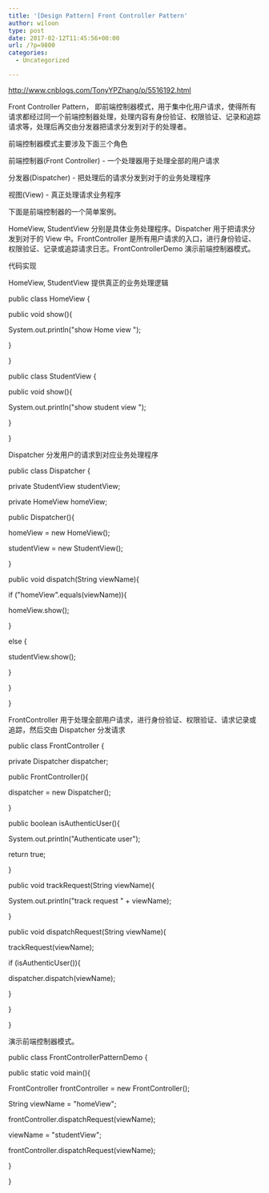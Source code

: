 ```yaml
---
title: '[Design Pattern] Front Controller Pattern'
author: wiloon
type: post
date: 2017-02-12T11:45:56+00:00
url: /?p=9800
categories:
  - Uncategorized

---
```

http://www.cnblogs.com/TonyYPZhang/p/5516192.html


Front Controller Pattern， 即前端控制器模式，用于集中化用户请求，使得所有请求都经过同一个前端控制器处理，处理内容有身份验证、权限验证、记录和追踪请求等，处理后再交由分发器把请求分发到对于的处理者。

前端控制器模式主要涉及下面三个角色

前端控制器(Front Controller) - 一个处理器用于处理全部的用户请求

分发器(Dispatcher) - 把处理后的请求分发到对于的业务处理程序

视图(View) - 真正处理请求业务程序


下面是前端控制器的一个简单案例。

HomeView, StudentView 分别是具体业务处理程序。Dispatcher 用于把请求分发到对于的 View 中。FrontController 是所有用户请求的入口，进行身份验证、权限验证、记录或追踪请求日志。FrontControllerDemo 演示前端控制器模式。


代码实现

HomeView, StudentView 提供真正的业务处理逻辑

public class HomeView {

public void show(){
  
System.out.println("show Home view ");
  
}
  
}
  
public class StudentView {

public void show(){
  
System.out.println("show student view ");
  
}
  
}
  
Dispatcher 分发用户的请求到对应业务处理程序
  
public class Dispatcher {

private StudentView studentView;
  
private HomeView homeView;

public Dispatcher(){
  
homeView = new HomeView();
  
studentView = new StudentView();
  
}

public void dispatch(String viewName){
  
if ("homeView".equals(viewName)){
  
homeView.show();
  
}
  
else {
  
studentView.show();
  
}
  
}
  
}

FrontController 用于处理全部用户请求，进行身份验证、权限验证、请求记录或追踪，然后交由 Dispatcher 分发请求
  
public class FrontController {

private Dispatcher dispatcher;

public FrontController(){
  
dispatcher = new Dispatcher();
  
}

public boolean isAuthenticUser(){
  
System.out.println("Authenticate user");
  
return true;
  
}

public void trackRequest(String viewName){
  
System.out.println("track request " + viewName);
  
}

public void dispatchRequest(String viewName){
  
trackRequest(viewName);
  
if (isAuthenticUser()){
  
dispatcher.dispatch(viewName);
  
}
  
}
  
}

演示前端控制器模式。
  
public class FrontControllerPatternDemo {

public static void main(){

FrontController frontController = new FrontController();

String viewName = "homeView";
  
frontController.dispatchRequest(viewName);

viewName = "studentView";
  
frontController.dispatchRequest(viewName);
  
}
  
}